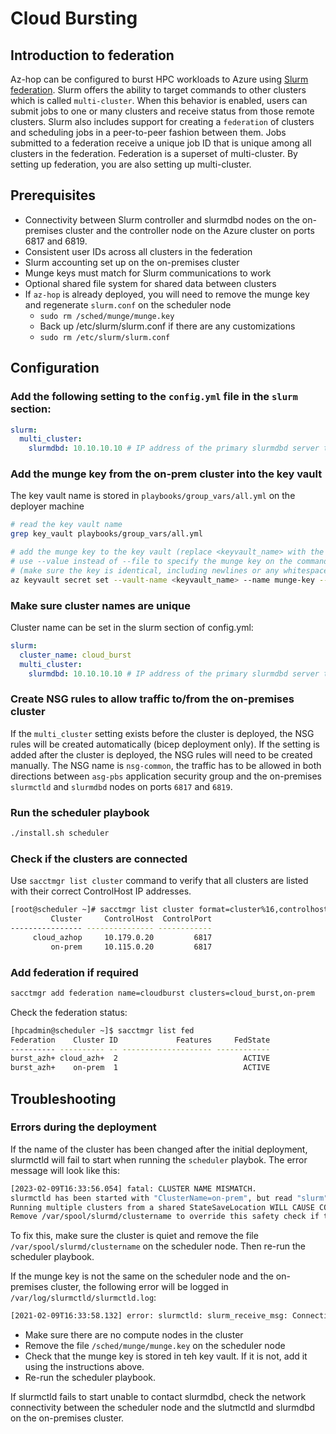 # Cloud Bursting

## Introduction to federation
Az-hop can be configured to burst HPC workloads to Azure using [Slurm federation](https://slurm.schedmd.com/federation.html). Slurm offers the ability to target commands to other clusters which is called `multi-cluster`. When this behavior is enabled, users can submit jobs to one or many clusters and receive status from those remote clusters. Slurm also includes support for creating a `federation` of clusters and scheduling jobs in a peer-to-peer fashion between them. Jobs submitted to a federation receive a unique job ID that is unique among all clusters in the federation. Federation is a superset of multi-cluster. By setting up federation, you are also setting up multi-cluster.

## Prerequisites
* Connectivity between Slurm controller and slurmdbd nodes on the on-premises cluster and the controller node on the Azure cluster on ports 6817 and 6819.
* Consistent user IDs across all clusters in the federation
* Slurm accounting set up on the on-premises cluster
* Munge keys must match for Slurm communications to work
* Optional shared file system for shared data between clusters
* If `az-hop` is already deployed, you will need to remove the munge key and regenerate `slurm.conf` on the scheduler node
  * `sudo rm /sched/munge/munge.key`
  * Back up /etc/slurm/slurm.conf if there are any customizations
  * `sudo rm /etc/slurm/slurm.conf`


## Configuration
### Add the following setting to the `config.yml` file in the `slurm` section:

```yaml
slurm:
  multi_cluster:
    slurmdbd: 10.10.10.10 # IP address of the primary slurmdbd server to connect to
```

### Add the munge key from the on-prem cluster into the key vault
The key vault name is stored in `playbooks/group_vars/all.yml` on the deployer machine
```bash
# read the key vault name
grep key_vault playbooks/group_vars/all.yml

# add the munge key to the key vault (replace <keyvault_name> with the key vault name)
# use --value instead of --file to specify the munge key on the command line
# (make sure the key is identical, including newlines or any whitespace)
az keyvault secret set --vault-name <keyvault_name> --name munge-key --file onprem-munge.key
```
### Make sure cluster names are unique
Cluster name can be set in the slurm section of config.yml:
```yaml
slurm:
  cluster_name: cloud_burst
  multi_cluster:
    slurmdbd: 10.10.10.10 # IP address of the primary slurmdbd server to connect to
```

### Create NSG rules to allow traffic to/from the on-premises cluster
If the `multi_cluster` setting exists before the cluster is deployed, the NSG rules will be created automatically (bicep deployment only). If the setting is added after the cluster is deployed, the NSG rules will need to be created manually. The NSG name is `nsg-common`, the traffic has to be allowed in both directions between `asg-pbs` application security group and the on-premises `slurmctld` and `slurmdbd` nodes on ports `6817` and `6819`.

### Run the scheduler playbook
```bash
./install.sh scheduler
```

### Check if the clusters are connected
Use `sacctmgr list cluster` command to verify that all clusters are listed with their correct ControlHost IP addresses.
```bash
[root@scheduler ~]# sacctmgr list cluster format=cluster%16,controlhost,controlport
         Cluster     ControlHost  ControlPort
---------------- --------------- ------------
     cloud_azhop     10.179.0.20         6817
         on-prem     10.115.0.20         6817
```

### Add federation if required
```bash
sacctmgr add federation name=cloudburst clusters=cloud_burst,on-prem
```
Check the federation status:
```bash
[hpcadmin@scheduler ~]$ sacctmgr list fed
Federation    Cluster ID             Features     FedState
---------- ---------- -- -------------------- ------------
burst_azh+ cloud_azh+  2                            ACTIVE
burst_azh+    on-prem  1                            ACTIVE
```


## Troubleshooting
### Errors during the deployment
If the name of the cluster has been changed after the initial deployment, slurmctld will fail to start when running the `scheduler` playbok. The error message will look like this:
```bash
[2023-02-09T16:33:56.054] fatal: CLUSTER NAME MISMATCH.
slurmctld has been started with "ClusterName=on-prem", but read "slurm" from the state files in StateSaveLocation.
Running multiple clusters from a shared StateSaveLocation WILL CAUSE CORRUPTION.
Remove /var/spool/slurmd/clustername to override this safety check if this is intentional (e.g., the ClusterName has changed).
```
To fix this, make sure the cluster is quiet and remove the file `/var/spool/slurmd/clustername` on the scheduler node. Then re-run the scheduler playbook.

If the munge key is not the same on the scheduler node and the on-premises cluster, the following error will be logged in `/var/log/slurmctld/slurmctld.log`:
```bash
[2021-02-09T16:33:58.132] error: slurmctld: slurm_receive_msg: Connection reset by peer
```
* Make sure there are no compute nodes in the cluster
* Remove the file `/sched/munge/munge.key` on the scheduler node
* Check that the munge key is stored in teh key vault. If it is not, add it using the instructions above.
* Re-run the scheduler playbook.

If slurmctld fails to start unable to contact slurmdbd, check the network connectivity between the scheduler node and the slutmctld and slurmdbd on the on-premises cluster.
